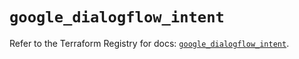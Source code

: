 # `google_dialogflow_intent`

Refer to the Terraform Registry for docs: [`google_dialogflow_intent`](https://registry.terraform.io/providers/hashicorp/google-beta/5.25.0/docs/resources/google_dialogflow_intent).
